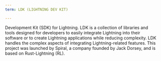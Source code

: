 ```yaml
---
term: LDK (LIGHTNING DEV KIT)

---
```

Development Kit (SDK) for Lightning. LDK is a collection of libraries and tools designed for developers to easily integrate Lightning into their software or to create Lightning applications while reducing complexity. LDK handles the complex aspects of integrating Lightning-related features. This project was launched by Spiral, a company founded by Jack Dorsey, and is based on Rust-Lightning (RL).